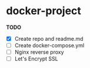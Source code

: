 # docker-project

**TODO**

- [X]  Create repo and readme.md
- [ ]  Create docker-compose.yml
- [ ]  Nginx reverse proxy
- [ ]  Let's Encrypt SSL